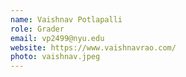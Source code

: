 ```yaml
---
name: Vaishnav Potlapalli 
role: Grader 
email: vp2499@nyu.edu 
website: https://www.vaishnavrao.com/
photo: vaishnav.jpeg
---
```



